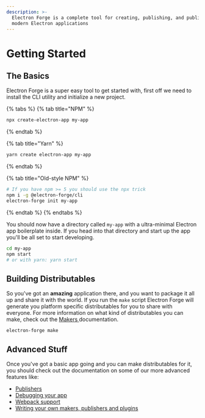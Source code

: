 ```yaml
---
description: >-
  Electron Forge is a complete tool for creating, publishing, and publishing
  modern Electron applications
---
```


# Getting Started

## The Basics

Electron Forge is a super easy tool to get started with, first off we need to install the CLI utility and initialize a new project.

{% tabs %}
{% tab title="NPM" %}
```bash
npx create-electron-app my-app
```
{% endtab %}

{% tab title="Yarn" %}
```bash
yarn create electron-app my-app
```
{% endtab %}

{% tab title="Old-style NPM" %}
```bash
# If you have npm >= 5 you should use the npx trick
npm i -g @electron-forge/cli
electron-forge init my-app
```
{% endtab %}
{% endtabs %}

You should now have a directory called `my-app` with a ultra-minimal Electron app boilerplate inside.  If you head into that directory and start up the app you'll be all set to start developing.

```bash
cd my-app
npm start
# or with yarn: yarn start
```

## Building Distributables

So you've got an **amazing** application there, and you want to package it all up and share it with the world.  If you run the `make` script Electron Forge will generate you platform specific distributables for you to share with everyone.  For more information on what kind of distributables you can make, check out the [Makers ](config/makers/)documentation.

```text
electron-forge make
```

## Advanced Stuff

Once you've got a basic app going and you can make distributables for it, you should check out the documentation on some of our more advanced features like:

* [Publishers](config/publishers/)
* [Debugging your app](advanced/debugging.md)
* [Webpack support](config/plugins/webpack.md)
* [Writing your own makers, publishers and plugins](advanced/extending-electron-forge/)

